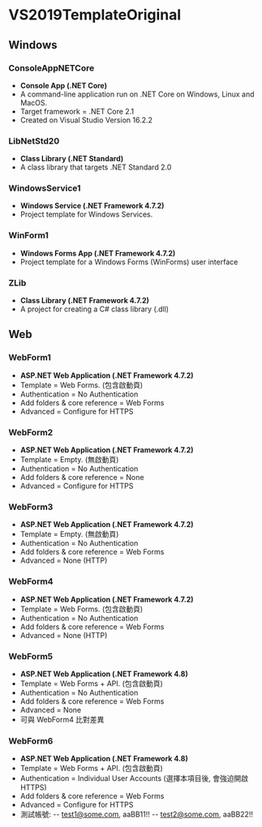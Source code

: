 # VS2019TemplateOriginal

## Windows

### ConsoleAppNETCore
- **Console App (.NET Core)**
- A command-line application run on .NET Core on Windows, Linux and MacOS.
- Target framework = .NET Core 2.1
- Created on Visual Studio Version 16.2.2

### LibNetStd20
- **Class Library (.NET Standard)**
- A class library that targets .NET Standard 2.0

### WindowsService1
- **Windows Service (.NET Framework 4.7.2)**
- Project template for Windows Services.


### WinForm1
- **Windows Forms App (.NET Framework 4.7.2)**
- Project template for a Windows Forms (WinForms) user interface

### ZLib
- **Class Library (.NET Framework 4.7.2)**
- A project for creating a C# class library (.dll)

## Web

### WebForm1
- **ASP.NET Web Application (.NET Framework 4.7.2)**
- Template = Web Forms. (包含啟動頁)
- Authentication = No Authentication
- Add folders & core reference = Web Forms
- Advanced = Configure for HTTPS

### WebForm2
- **ASP.NET Web Application (.NET Framework 4.7.2)**
- Template = Empty. (無啟動頁)
- Authentication = No Authentication
- Add folders & core reference = None
- Advanced = Configure for HTTPS

### WebForm3
- **ASP.NET Web Application (.NET Framework 4.7.2)**
- Template = Empty. (無啟動頁)
- Authentication = No Authentication
- Add folders & core reference = Web Forms
- Advanced = None (HTTP)

### WebForm4
- **ASP.NET Web Application (.NET Framework 4.7.2)**
- Template = Web Forms. (包含啟動頁)
- Authentication = No Authentication
- Add folders & core reference = Web Forms
- Advanced = None (HTTP)

### WebForm5
- **ASP.NET Web Application (.NET Framework 4.8)**
- Template = Web Forms + API. (包含啟動頁) 
- Authentication = No Authentication
- Add folders & core reference = Web Forms
- Advanced = None
- 可與 WebForm4 比對差異

### WebForm6
- **ASP.NET Web Application (.NET Framework 4.8)**
- Template = Web Forms + API. (包含啟動頁) 
- Authentication = Individual User Accounts (選擇本項目後, 會強迫開啟 HTTPS)
- Add folders & core reference = Web Forms
- Advanced = Configure for HTTPS 
- 測試帳號:
-- test1@some.com, aaBB11!!
-- test2@some.com, aaBB22!!
